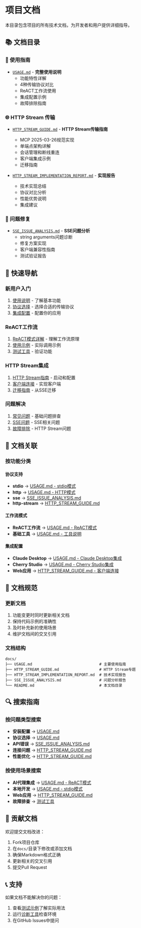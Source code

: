 # 项目文档

本目录包含项目的所有技术文档，为开发者和用户提供详细指导。

## 📚 文档目录

### 🚀 使用指南
- [`USAGE.md`](./USAGE.md) - **完整使用说明** 
  - 功能特性详解
  - 4种传输协议对比
  - ReACT工作流使用
  - 集成配置示例
  - 故障排除指南

### 🌐 HTTP Stream 传输
- [`HTTP_STREAM_GUIDE.md`](./HTTP_STREAM_GUIDE.md) - **HTTP Stream传输指南**
  - MCP 2025-03-26规范实现
  - 单端点架构详解
  - 会话管理和断线重连
  - 客户端集成示例
  - 迁移指南

- [`HTTP_STREAM_IMPLEMENTATION_REPORT.md`](./HTTP_STREAM_IMPLEMENTATION_REPORT.md) - **实现报告**
  - 技术实现总结
  - 协议对比分析
  - 性能优势说明
  - 集成建议

### 🔧 问题修复
- [`SSE_ISSUE_ANALYSIS.md`](./SSE_ISSUE_ANALYSIS.md) - **SSE问题分析**
  - string arguments问题诊断
  - 修复方案实现
  - 客户端兼容性指南
  - 测试验证报告

## 🎯 快速导航

### 新用户入门
1. [使用说明](./USAGE.md#快速开始) - 了解基本功能
2. [协议选择](./USAGE.md#协议对比) - 选择合适的传输协议
3. [集成配置](./USAGE.md#集成指南) - 配置你的应用

### ReACT工作流
1. [ReACT模式详解](./USAGE.md#react工作流详解) - 理解工作流原理
2. [使用示例](./USAGE.md#react工作流使用示例) - 实际调用示例
3. [测试工具](../tests/README.md#测试http-stream--react工作流推荐) - 验证功能

### HTTP Stream集成
1. [HTTP Stream指南](./HTTP_STREAM_GUIDE.md#使用方法) - 启动和配置
2. [客户端连接](./HTTP_STREAM_GUIDE.md#客户端连接) - 实现客户端
3. [迁移指南](./HTTP_STREAM_GUIDE.md#迁移指南) - 从SSE迁移

### 问题解决
1. [常见问题](./USAGE.md#注意事项) - 基础问题排查
2. [SSE问题](./SSE_ISSUE_ANALYSIS.md#solutions-implemented) - SSE相关问题
3. [故障排除](./HTTP_STREAM_GUIDE.md#故障排除) - HTTP Stream问题

## 🔗 文档关联

### 按功能分类

#### 协议支持
- **stdio** → [USAGE.md - stdio模式](./USAGE.md#stdio模式默认)
- **http** → [USAGE.md - HTTP模式](./USAGE.md#http模式)  
- **sse** → [SSE_ISSUE_ANALYSIS.md](./SSE_ISSUE_ANALYSIS.md)
- **http-stream** → [HTTP_STREAM_GUIDE.md](./HTTP_STREAM_GUIDE.md)

#### 工作流模式
- **ReACT工作流** → [USAGE.md - ReACT模式](./USAGE.md#react模式工作流)
- **基础工具** → [USAGE.md - 工具说明](./USAGE.md#工具说明)

#### 集成配置
- **Claude Desktop** → [USAGE.md - Claude Desktop集成](./USAGE.md#与claude-desktop集成)
- **Cherry Studio** → [USAGE.md - Cherry Studio集成](./USAGE.md#与cherry-studio集成)
- **Web应用** → [HTTP_STREAM_GUIDE.md - 客户端连接](./HTTP_STREAM_GUIDE.md#客户端连接)

## 📖 文档规范

### 更新文档
1. 功能变更时同时更新相关文档
2. 保持代码示例的准确性
3. 及时补充新的使用场景
4. 维护文档间的交叉引用

### 文档结构
```
docs/
├── USAGE.md                              # 主要使用指南
├── HTTP_STREAM_GUIDE.md                  # HTTP Stream专题
├── HTTP_STREAM_IMPLEMENTATION_REPORT.md  # 技术实现报告  
├── SSE_ISSUE_ANALYSIS.md                 # 问题分析报告
└── README.md                             # 本文档目录
```

## 🔍 搜索指南

### 按问题类型搜索
- **安装配置** → [USAGE.md](./USAGE.md#快速开始)
- **协议选择** → [USAGE.md](./USAGE.md#协议对比)
- **API错误** → [SSE_ISSUE_ANALYSIS.md](./SSE_ISSUE_ANALYSIS.md)
- **连接问题** → [HTTP_STREAM_GUIDE.md](./HTTP_STREAM_GUIDE.md#故障排除)
- **性能优化** → [HTTP_STREAM_GUIDE.md](./HTTP_STREAM_GUIDE.md#性能建议)

### 按使用场景搜索
- **AI代理集成** → [USAGE.md - ReACT模式](./USAGE.md#react模式推荐ai代理使用)
- **本地开发** → [USAGE.md - stdio模式](./USAGE.md#claude-desktop集成)
- **Web应用** → [HTTP_STREAM_GUIDE.md](./HTTP_STREAM_GUIDE.md#直接http请求)
- **故障排查** → [测试工具](../tests/README.md)

## 📝 贡献文档

欢迎提交文档改进：
1. Fork项目仓库
2. 在`docs/`目录下修改或添加文档
3. 确保Markdown格式正确
4. 更新相关的交叉引用
5. 提交Pull Request

## 📞 支持

如果文档不能解决你的问题：
1. 查看[测试示例](../tests/)了解实际用法
2. 运行[诊断工具](../tests/diagnose_api.py)检查环境
3. 在GitHub Issues中提问